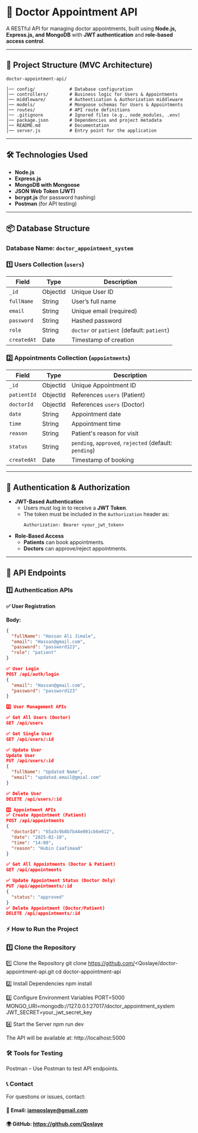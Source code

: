 # 📌 Doctor Appointment API

A RESTful API for managing doctor appointments, built using **Node.js, Express.js, and MongoDB** with **JWT authentication** and **role-based access control**.

---

## 📁 Project Structure (MVC Architecture)
```
doctor-appointment-api/

│── config/             # Database configuration
│── controllers/        # Business logic for Users & Appointments
│── middleware/         # Authentication & Authorization middleware
│── models/             # Mongoose schemas for Users & Appointments
│── routes/             # API route definitions
│── .gitignore          # Ignored files (e.g., node_modules, .env)
│── package.json        # Dependencies and project metadata
│── README.md           # Documentation
│── server.js           # Entry point for the application
```


---

## 🛠 Technologies Used
- **Node.js**
- **Express.js**
- **MongoDB with Mongoose**
- **JSON Web Token (JWT)**
- **bcrypt.js** (for password hashing)
- **Postman** (for API testing)

---

## 📦 Database Structure
### **Database Name:** `doctor_appointment_system`

### **1️⃣ Users Collection (`users`)**
| Field     | Type    | Description             |
|-----------|--------|-------------------------|
| `_id`     | ObjectId | Unique User ID |
| `fullName` | String  | User’s full name |
| `email`   | String  | Unique email (required) |
| `password` | String  | Hashed password |
| `role`    | String  | `doctor` or `patient` (default: `patient`) |
| `createdAt` | Date  | Timestamp of creation |

### **2️⃣ Appointments Collection (`appointments`)**
| Field       | Type    | Description |
|-------------|--------|-------------|
| `_id`       | ObjectId | Unique Appointment ID |
| `patientId` | ObjectId | References `users` (Patient) |
| `doctorId`  | ObjectId | References `users` (Doctor) |
| `date`      | String  | Appointment date |
| `time`      | String  | Appointment time |
| `reason`    | String  | Patient's reason for visit |
| `status`    | String  | `pending`, `approved`, `rejected` (default: `pending`) |
| `createdAt` | Date    | Timestamp of booking |

---

## 🔐 Authentication & Authorization
- **JWT-Based Authentication**  
  - Users must log in to receive a **JWT Token**.
  - The token must be included in the `Authorization` header as:
    ```
    Authorization: Bearer <your_jwt_token>
    ```
- **Role-Based Access**
  - **Patients** can book appointments.
  - **Doctors** can approve/reject appointments.

---

## 🚀 API Endpoints
### **1️⃣ Authentication APIs**
#### ✅ **User Registration**

**Body:**
```json
{
  "fullName": "Hassan Ali Jimale",
  "email": "Hassan@gmail.com",
  "password": "password123",
  "role": "patient"
}

✅ User Login
POST /api/auth/login
{
  "email": "Hassan@gmail.com",
  "password": "password123"
}

2️⃣ User Management APIs

✅ Get All Users (Doctor)
GET /api/users

✅ Get Single User
GET /api/users/:id

✅ Update User
Update User
PUT /api/users/:id
{
  "fullName": "Updated Name",
  "email": "updated.email@gmial.com"
}

✅ Delete User
DELETE /api/users/:id

3️⃣ Appointment APIs
✅ Create Appointment (Patient)
POST /api/appointments
{
  "doctorId": "65a3c9b8b7b44e001cb6e012",
  "date": "2025-02-10",
  "time": "14:00",
  "reason": "Hubin Caafimaad"
}

✅ Get All Appointments (Doctor & Patient)
GET /api/appointments

✅ Update Appointment Status (Doctor Only)
PUT /api/appointments/:id
{
  "status": "approved"
}
✅ Delete Appointment (Doctor/Patient)
DELETE /api/appointments/:id
```

### ⚡ How to Run the Project 
### 1️⃣ Clone the Repository 

1️⃣ Clone the Repository
git clone https://github.com/<Qoslaye/doctor-appointment-api.git
cd doctor-appointment-api

2️⃣ Install Dependencies
npm install

3️⃣ Configure Environment Variables
PORT=5000
MONGO_URI=mongodb://127.0.0.1:27017/doctor_appointment_system
JWT_SECRET=your_jwt_secret_key

4️⃣ Start the Server
npm run dev

The API will be available at:
http://localhost:5000

### 🛠 Tools for Testing
Postman – Use Postman to test API endpoints.


### 📞 Contact
For questions or issues, contact:
#### 📧 Email: iamqoslaye@gmail.com
#### 🌍 GitHub: https://github.com/Qoslaye


